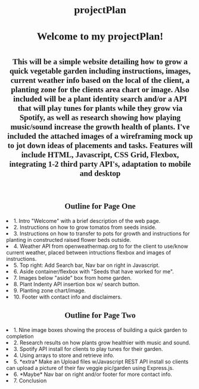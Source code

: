 # projectPlan
<h1>Welcome to my projectPlan!<h1>

<h2>This will be a simple website detailing how to grow a quick vegetable garden including instructions, images, current weather info based on the local of the client, a planting zone for the clients area chart or image. Also included will be a plant identity search and/or a API that will play tunes for plants while they grow via Spotify, as well as research showing how playing music/sound increase the growth health of plants. I've included the attached images of a wireframing mock up to jot down ideas of placements and tasks.
Features will include HTML, Javascript, CSS Grid, Flexbox, integrating 1-2 third party API's, adaptation to mobile and desktop</h2>
<br>
<h2>Outline for Page One</h2>
<p>
 <li>1. Intro "Welcome" with a brief description of the web page.</li>
 <li>2. Instructions on how to grow tomatos from seeds inside.</li> 
 <li>3. Instructions on how to transfer to pots for growth and
       instructions for planting in constructed raised flower beds outside.</li>
 <li>4. Weather API from openweathermap.org to for the client to use/know current weather,      placed between intructions flexbox and images of instructions.</li>
 <li>5. Top right: Add Search bar, Nav bar on right in Javascript.</li>
 <li>6. Aside container/flexbox with "Seeds that have worked for me".</li>
 <li>7. Images below "aside" box from home garden.</li>
 <li>8. Plant Indenty API insertion box w/ search button.</li>
 <li>9. Planting zone chart/image.</li>
 <li>10. Footer with contact info and disclaimers.</li>
</p>
<h2>Outline for Page Two</h2>
<p>
    <li>1. Nine image boxes showing the process of building a quick garden to completion</li>
    <li>2. Research results on how plants grow healthier with music and sound.</li>
    <li>3. Spotify API install for clients to play tunes for their garden.</li>
    <li>4. Using arrays to store and retrieve info.</li>
    <li>5. *extra* Make an Upload files w/Javascript REST API install so clients can upload a picture of their fav veggie pic/garden using  Express.js.</li>
    <li>6. *Maybe* Nav bar on right and/or footer for more contact info.</li>
    <li>7. Conclusion</li>
<style>
    h1{ 
        font-family: TimesNew Roman; italic;
        text-align: center;
        font-color: #870EF0;
  }
  h2{
        font-family: TimesNew Roman;
        text-align: center;
        font-color: #F00EA2;

  }

</style>
